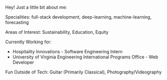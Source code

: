 Hey! Just a little bit about me:

Specialities: full-stack development, deep-learning, machine-learning, forecasting

Areas of Interest: Sustainability, Education, Equity

Currently Working for: 
- Hospitality Innovations - Software Engineering Intern
- University of Virginia Engineering International Programs Office - Web Developer

Fun Outside of Tech: Guitar (Primarily Classical), Photography/Videography
